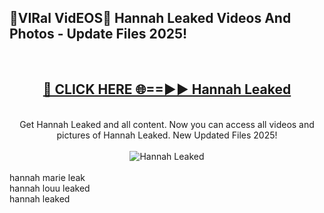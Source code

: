 <h2>🔴VIRal VidEOS🔴 Hannah Leaked Videos And Photos - Update Files 2025!</h2>
<br>
<div align="center">
<h2><a href="https://virallinks.top/Hdb6NB" rel="nofollow">🔴 CLICK HERE 🌐==►► Hannah Leaked</a></h2>
<br>
Get Hannah Leaked and all content. Now you can access all videos and pictures of Hannah Leaked. New Updated Files 2025!
<br>
<br>
<a href="https://virallinks.top/Hdb6NB" rel="nofollow" data-target="animated-image.originalLink"><img src="https://i.imgur.com/dJHk4Zq.gif)" alt="Hannah Leaked" style="max-width: 100%; display: inline-block;" data-target="animated-image.originalImage"></a>
</div>
<br>
hannah marie leak<br>
hannah louu leaked<br>
hannah leaked